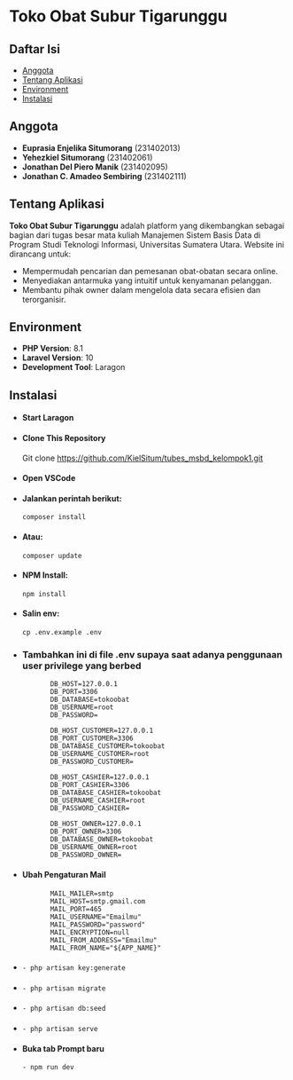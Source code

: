 # Toko Obat Subur Tigarunggu

## Daftar Isi
- [Anggota](#anggota)
- [Tentang Aplikasi](#tentang-aplikasi)
- [Environment](#environment)
- [Instalasi](#instalasi)

## Anggota
- **Euprasia Enjelika Situmorang** (231402013)  
- **Yehezkiel Situmorang** (231402061)  
- **Jonathan Del Piero Manik** (231402095)  
- **Jonathan C. Amadeo Sembiring** (231402111)  

## Tentang Aplikasi
**Toko Obat Subur Tigarunggu** adalah platform yang dikembangkan sebagai bagian dari tugas besar mata kuliah Manajemen Sistem Basis Data di Program Studi Teknologi Informasi, Universitas Sumatera Utara.
Website ini dirancang untuk:
- Mempermudah pencarian dan pemesanan obat-obatan secara online.
- Menyediakan antarmuka yang intuitif untuk kenyamanan pelanggan.
- Membantu pihak owner dalam mengelola data secara efisien dan terorganisir.

## Environment
- **PHP Version**: 8.1  
- **Laravel Version**: 10  
- **Development Tool**: Laragon  

## Instalasi
   - #### Start Laragon
   - #### Clone This Repository
      Git clone https://github.com/KielSitum/tubes_msbd_kelompok1.git
   - #### Open VSCode
   - #### Jalankan perintah berikut:
         composer install
   - #### Atau:
         composer update
   - #### NPM Install:
         npm install
   - #### Salin env:
         cp .env.example .env
   - ### Tambahkan ini di file .env supaya saat adanya penggunaan user privilege yang berbed
                DB_HOST=127.0.0.1
                DB_PORT=3306
                DB_DATABASE=tokoobat
                DB_USERNAME=root
                DB_PASSWORD=
    
                DB_HOST_CUSTOMER=127.0.0.1
                DB_PORT_CUSTOMER=3306
                DB_DATABASE_CUSTOMER=tokoobat
                DB_USERNAME_CUSTOMER=root
                DB_PASSWORD_CUSTOMER=    
    
                DB_HOST_CASHIER=127.0.0.1
                DB_PORT_CASHIER=3306
                DB_DATABASE_CASHIER=tokoobat
                DB_USERNAME_CASHIER=root
                DB_PASSWORD_CASHIER=           
    
                DB_HOST_OWNER=127.0.0.1
                DB_PORT_OWNER=3306
                DB_DATABASE_OWNER=tokoobat
                DB_USERNAME_OWNER=root
                DB_PASSWORD_OWNER=
    
   - #### Ubah Pengaturan Mail
                MAIL_MAILER=smtp
                MAIL_HOST=smtp.gmail.com
                MAIL_PORT=465
                MAIL_USERNAME="Emailmu"
                MAIL_PASSWORD="password" 
                MAIL_ENCRYPTION=null
                MAIL_FROM_ADDRESS="Emailmu"
                MAIL_FROM_NAME="${APP_NAME}"
   - ####
         - php artisan key:generate
   - ####
         - php artisan migrate
   - ####
         - php artisan db:seed
   - ####
         - php artisan serve
   - #### Buka tab Prompt baru 
         - npm run dev
